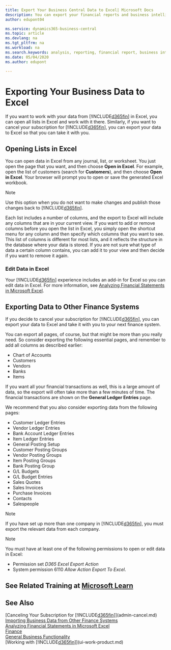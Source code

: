 ```yaml
---
title: Export Your Business Central Data to Excel| Microsoft Docs
description: You can export your financial reports and business intelligence data from Business Central  to Excel, or open your data in Excel.
author: edupont04

ms.service: dynamics365-business-central
ms.topic: article
ms.devlang: na
ms.tgt_pltfrm: na
ms.workload: na
ms.search.keywords: analysis, reporting, financial report, business intelligence, BI, Excel
ms.date: 05/04/2020
ms.author: edupont

---
```

# Exporting Your Business Data to Excel
If you want to work with your data from [!INCLUDE[d365fin](includes/d365fin_md.md)] in Excel, you can open all lists in Excel and work with it there. Similarly, if you want to cancel your subscription for [!INCLUDE[d365fin](includes/d365fin_md.md)], you can export your data to Excel so that you can take it with you.

## Opening Lists in Excel
You can open data in Excel from any journal, list, or worksheet. You just open the page that you want, and then choose **Open in Excel**. For example, open the list of customers (search for **Customers**), and then choose **Open in Excel**. Your browser will prompt you to open or save the generated Excel workbook.  

> [!NOTE]
> Use this option when you do not want to make changes and publish those changes back to [!INCLUDE[d365fin](includes/d365fin_md.md)].  

Each list includes a number of columns, and the export to Excel will include any columns that are in your current view. If you want to add or remove columns before you open the list in Excel, you simply open the shortcut menu for any column and then specify which columns that you want to see. This list of columns is different for most lists, and it reflects the structure in the database where your data is stored. If you are not sure what type of data a certain column contains, you can add it to your view and then decide if you want to remove it again.  

### Edit Data in Excel
Your [!INCLUDE[d365fin](includes/d365fin_md.md)] experience includes an add-in for Excel so you can edit data in Excel. For more information, see [Analyzing Financial Statements in Microsoft Excel](finance-analyze-excel.md).  

## Exporting Data to Other Finance Systems
If you decide to cancel your subscription for [!INCLUDE[d365fin](includes/d365fin_md.md)], you can export your data to Excel and take it with you to your next finance system.  

You can export all pages, of course, but that might be more than you really need. So consider exporting the following essential pages, and remember to add all columns as described earlier:  

* Chart of Accounts  
* Customers  
* Vendors  
* Banks  
* Items  

If you want all your financial transactions as well, this is a large amount of data, so the export will often take more than a few minutes of time. The financial transactions are shown on the **General Ledger Entries** page.  

We recommend that you also consider exporting data from the following pages:  

* Customer Ledger Entries  
* Vendor Ledger Entries  
* Bank Account Ledger Entries  
* Item Ledger Entries  
* General Posting Setup  
* Customer Posting Groups  
* Vendor Posting Groups  
* Item Posting Groups  
* Bank Posting Group  
* G/L Budgets  
* G/L Budget Entries  
* Sales Quotes  
* Sales Invoices  
* Purchase Invoices  
* Contacts  
* Salespeople  

> [!NOTE]  
>   If you have set up more than one company in [!INCLUDE[d365fin](includes/d365fin_md.md)], you must export the relevant data from each company.

> [!NOTE]
>   You must have at least one of the following permissions to open or edit data in Excel:
- Permission set *D365 Excel Export Action*  
- System permission 6110 *Allow Action Export To Excel*.  


## See Related Training at [Microsoft Learn](/learn/modules/configure-powerbi-excel-dynamics-365-business-central/index)

## See Also
[Canceling Your Subscription for [!INCLUDE[d365fin](includes/d365fin_md.md)]](admin-cancel.md)  
[Importing Business Data from Other Finance Systems](across-import-data-configuration-packages.md)  
[Analyzing Financial Statements in Microsoft Excel](finance-analyze-excel.md)  
[Finance](finance.md)  
[General Business Functionality](ui-across-business-areas.md)  
[Working with [!INCLUDE[d365fin](includes/d365fin_md.md)]](ui-work-product.md)  
